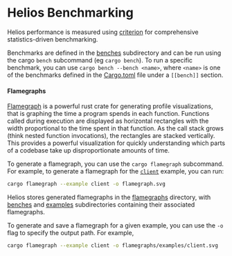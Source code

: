 # Helios Benchmarking

Helios performance is measured using [criterion](https://github.com/bheisler/criterion.rs) for comprehensive statistics-driven benchmarking.

Benchmarks are defined in the [benches](./benches/) subdirectory and can be run using the cargo `bench` subcommand (eg `cargo bench`). To run a specific benchmark, you can use `cargo bench --bench <name>`, where `<name>` is one of the benchmarks defined in the [Cargo.toml](./Cargo.toml) file under a `[[bench]]` section.



#### Flamegraphs

[Flamegraph](https://github.com/brendangregg/FlameGraph) is a powerful rust crate for generating profile visualizations, that is graphing the time a program spends in each function. Functions called during execution are displayed as horizontal rectangles with the width proportional to the time spent in that function. As the call stack grows (think nested function invocations), the rectangles are stacked vertically. This provides a powerful visualization for quickly understanding which parts of a codebase take up disproportionate amounts of time.

To generate a flamegraph, you can use the `cargo flamegraph` subcommand. For example, to generate a flamegraph for the [`client`](./examples/client.rs) example, you can run:

```bash
cargo flamegraph --example client -o flamegraph.svg
```

Helios stores generated flamegraphs in the [flamegraphs](./flamegraphs/) directory, with [benches](./flamegraphs/benches/) and [examples](./flamegraphs/examples/) subdirectories containing their associated flamegraphs.

To generate and save a flamegraph for a given example, you can use the `-o` flag to specify the output path. For example,

```bash
cargo flamegraph --example client -o flamegraphs/examples/client.svg
```